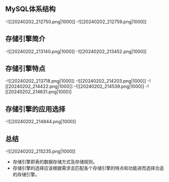 ## MySQL体系结构
-![[20240202_212750.png|1000]]
-![[20240202_212759.png|1000]]
## 存储引擎简介
-![[20240202_213140.png|1000]]
-![[20240202_213452.png|1000]]
## 存储引擎特点
-![[20240202_213718.png|1000]]
-![[20240202_214203.png|1000]]
-![[20240202_214422.png|1000]]
-![[20240202_214539.png|1000]]
-![[20240202_214631.png|1000]]
## 存储引擎的应用选择
-![[20240202_214844.png|1000]]
## 总结
-![[20240202_215235.png|1000]]
- 存储引擎即表的数据存储方式及存储规则。
- 存储引擎的选择应该根据需求去匹配各个存储引擎的特点和功能进而选择合适的存储引擎。
